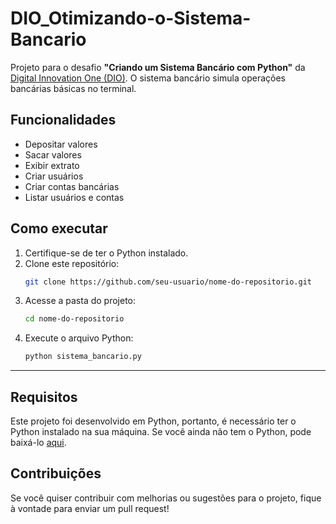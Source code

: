 # DIO_Otimizando-o-Sistema-Bancario

Projeto para o desafio **"Criando um Sistema Bancário com Python"** da [Digital Innovation One (DIO)](https://github.com/digitalinnovationone/trilha-python-dio).
O sistema bancário simula operações bancárias básicas no terminal.

## Funcionalidades
- Depositar valores
- Sacar valores
- Exibir extrato
- Criar usuários
- Criar contas bancárias
- Listar usuários e contas

## Como executar
1. Certifique-se de ter o Python instalado.
2. Clone este repositório:
   ```sh
   git clone https://github.com/seu-usuario/nome-do-repositorio.git
   ```
3. Acesse a pasta do projeto:
   ```sh
   cd nome-do-repositorio
   ```
4. Execute o arquivo Python:
   ```sh
   python sistema_bancario.py
   ```

---

## Requisitos

Este projeto foi desenvolvido em Python, portanto, é necessário ter o Python instalado na sua máquina. Se você ainda não tem o Python, pode baixá-lo [aqui](https://www.python.org/downloads/).

## Contribuições

Se você quiser contribuir com melhorias ou sugestões para o projeto, fique à vontade para enviar um pull request!
